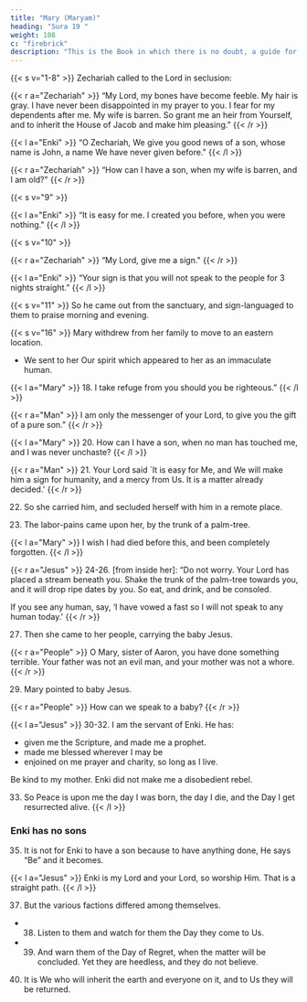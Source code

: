 ```yaml
---
title: "Mary (Maryam)"
heading: "Sura 19 "
weight: 108
c: "firebrick"
description: "This is the Book in which there is no doubt, a guide for the righteous."
---
```



<!-- {{< s v="1" >}}  Kaf, Ha, Ya, Ayn, Saad A mention of the mercy of your Lord towards His servant .{{< s v="3" >}}  When he called on his Lord, a call in seclusion. -->

{{< s v="1-8" >}}  Zechariah called to the Lord in seclusion: 

{{< r a="Zechariah" >}}
“My Lord, my bones have become feeble. My hair is gray. I have never been disappointed in my prayer to you. I fear for my dependents after me. My wife is barren. So grant me an heir from Yourself, and to inherit the House of Jacob and make him pleasing."
{{< /r >}}

{{< l a="Enki" >}}
“O Zechariah, We give you good news of a son, whose name is John, a name We have
never given before."
{{< /l >}}

{{< r a="Zechariah" >}}
“How can I have a son, when my wife is barren, and I am old?"
{{< /r >}}


{{< s v="9" >}} 

{{< l a="Enki" >}}
“It is easy for me. I created you before, when you were nothing."
{{< /l >}}


{{< s v="10" >}}

{{< r a="Zechariah" >}}
“My Lord, give me a sign."
{{< /r >}}


{{< l a="Enki" >}}
“Your sign is that you will not speak to the people for 3 nights straight.”
{{< /l >}}

{{< s v="11" >}} So he came out from the sanctuary, and sign-languaged to them to praise morning and evening.


<!-- 12. “O John, hold on to the Scripture firmly,”
and We gave him wisdom in his youth.

13. And tenderness from Us, and innocence.
He was devout.

14. And kind to his parents; and he was not a
disobedient tyrant.

15. And peace be upon him the day he was born, and the day he dies, and the Day he is raised alive. -->

{{< s v="16" >}} Mary withdrew from her family to move to an eastern location.
<!-- - She screened herself away from them. -->
- We sent to her Our spirit which appeared to her as an immaculate human.

{{< l a="Mary" >}}
18. I take refuge from you should you be righteous.”
{{< /l >}}

{{< r a="Man" >}}
I am only the messenger of your Lord, to give you the gift of a pure son.”
{{< /r >}}

{{< l a="Mary" >}}
20. How can I have a son, when no man has touched me, and I was never unchaste?
{{< /l >}}

{{< r a="Man" >}}
21. Your Lord said `It is easy for Me, and We will make him a sign for humanity, and a mercy from Us. It is a matter already decided.'
{{< /r >}}


22. So she carried him, and secluded herself with him in a remote place.

23. The labor-pains came upon her, by the trunk of a palm-tree.

{{< l a="Mary" >}}
I wish I had died before this, and been completely forgotten.
{{< /l >}}

{{< r a="Jesus" >}}
24-26. [from inside her]: “Do not worry. Your Lord has placed a stream beneath you. Shake the trunk of the palm-tree towards you, and it will drop ripe dates by you. So eat, and drink, and be consoled.

If you see any human, say, ‘I have vowed a fast so I will not speak to any human today.'
{{< /r >}}


27. Then she came to her people, carrying the baby Jesus.


{{< r a="People" >}}
O Mary, sister of Aaron, you have done something terrible. Your father was not an evil man, and your mother was not a whore.
{{< /r >}}


29. Mary pointed to baby Jesus.

{{< r a="People" >}}
How can we speak to a baby?
{{< /r >}}

{{< l a="Jesus" >}}
30-32. I am the servant of Enki. He has:
- given me the Scripture, and made me a prophet.
- made me blessed wherever I may be
- enjoined on me prayer and charity, so long as I live.

Be kind to my mother. Enki did not make me a disobedient rebel.

33. So Peace is upon me the day I was born, the day I die, and the Day I get resurrected alive.
{{< /l >}}

<!-- 34. That is Jesus son of Mary—the Word of truth about which they doubt. -->


### Enki has no sons

35. It is not for Enki to have a son because to have anything done, He says “Be” and it becomes.


{{< l a="Jesus" >}}
Enki is my Lord and your Lord, so worship Him. That is a straight path.
{{< /l >}}

37. But the various factions differed among themselves. <!-- So woe to those who disbelieve
from the scene of a tremendous Day.  -->
- 38. Listen to them and watch for them the Day they come to Us. <!-- But the wrongdoers today
are completely lost. -->
- 39. And warn them of the Day of Regret, when the matter will be concluded. Yet they are
heedless, and they do not believe.

40. It is We who will inherit the earth and everyone on it, and to Us they will be returned.

